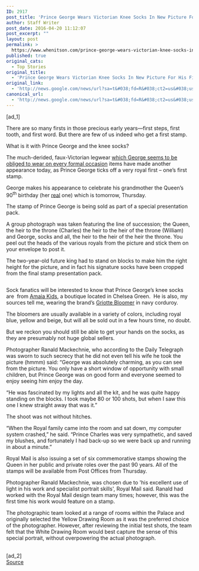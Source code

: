 ```yaml
---
ID: 2917
post_title: 'Prince George Wears Victorian Knee Socks In New Picture For His First Stamp &#8211; Daily Beast'
author: Staff Writer
post_date: 2016-04-20 11:12:07
post_excerpt: ""
layout: post
permalink: >
  https://www.whenitson.com/prince-george-wears-victorian-knee-socks-in-new-picture-for-his-first-stamp-daily-beast/
published: true
original_cats:
  - Top Stories
original_title:
  - 'Prince George Wears Victorian Knee Socks In New Picture For His First Stamp - Daily Beast'
original_link:
  - 'http://news.google.com/news/url?sa=t&#038;fd=R&#038;ct2=us&#038;usg=AFQjCNFqEUHAmoGEocs5GiqYcZ7J2JC5vA&#038;clid=c3a7d30bb8a4878e06b80cf16b898331&#038;cid=52779090314393&#038;ei=BWQXV8D5FsLBhAH2qaG4DA&#038;url=http://www.thedailybeast.com/articles/2016/04/20/prince-george-wears-victorian-knee-socks-in-new-picture-for-his-first-stamp.html'
canonical_url:
  - 'http://news.google.com/news/url?sa=t&#038;fd=R&#038;ct2=us&#038;usg=AFQjCNFqEUHAmoGEocs5GiqYcZ7J2JC5vA&#038;clid=c3a7d30bb8a4878e06b80cf16b898331&#038;cid=52779090314393&#038;ei=BWQXV8D5FsLBhAH2qaG4DA&#038;url=http://www.thedailybeast.com/articles/2016/04/20/prince-george-wears-victorian-knee-socks-in-new-picture-for-his-first-stamp.html'
---
```

 [ad_1]
<br><p>There are so many firsts in those precious early years—first steps, first tooth, and first word. But there are few of us indeed who get a first stamp.</p><div readability="70.840100723953"><div class="wrapper text" readability="32"><p>What is it with Prince George and the knee socks?</p></div><div class="wrapper text" readability="25.315068493151"><p>The much-derided, faux-Victorian legwear <a href="http://www.thedailybeast.com/content/dailybeast/articles/2014/01/16/will-prince-george-be-photographed-down-under.html">which George seems to be obliged to wear on every formal occasion</a> items have made another appearance today, as Prince George ticks off a very royal first – one’s first stamp.</p>
</div><noscript/><div class="wrapper text" readability="32.9375"><p>George makes his appearance to celebrate his grandmother the Queen’s 90<sup>th</sup> birthday (her <a href="http://www.thedailybeast.com/content/dailybeast/cheats/2013/06/15/queen-celebrates-official-birthday.html">real</a> one) which is tomorrow, Thursday.</p>
</div><div class="wrapper text" readability="32"><p>The stamp of Prince George is being sold as part of a special presentation pack. </p></div><div class="wrapper text" readability="38"><p>A group photograph was taken featuring the line of succession; the Queen, the heir to the throne (Charles) the heir to the heir of the throne (William) and George, socks and all, the heir to the heir of the heir the throne. You peel out the heads of the various royals from the picture and stick them on your envelope to post it.</p></div><div class="wrapper text" readability="34"><p>The two-year-old future king had to stand on blocks to make him the right height for the picture, and in fact his signature socks have been cropped from the final stamp presentation pack.<br/></p></div><div class="InlineImage"><figure class="Image"><div><img title="rm2" alt="" src="http://www.whenitson.com/wp-content/uploads/2016/04/Prince-George-Wears-Victorian-Knee-Socks-In-New-Picture-For-His-First-Stamp-Daily-Beast.cac"/></div></figure></div><div class="wrapper text" readability="32.907079646018"><p>Sock fanatics will be interested to know that Prince George’s knee socks are  from <a href="http://www.amaiakids.co.uk/engine/shop/index.html">Amaia Kids</a>, a boutique located in Chelsea Green.  He is also, my sources tell me, wearing the brand’s <a href="http://www.amaiakids.co.uk/engine/shop/product/AW14%2F15+GRIOTTE+NAVY+BLOOMERS/GRIOTTE">Griotte Bloomer</a> in navy corduroy.</p>
</div><div class="wrapper text" readability="41"><p>The bloomers are usually available in a variety of colors, including royal blue, yellow and beige, but will all be sold out in a few hours time, no doubt. </p>
<p>But we reckon you should still be able to get your hands on the socks, as they are presumably not huge global sellers.
</p>
</div><div class="wrapper text" readability="38"><p>Photographer Ranald Mackechnie, who according to the Daily Telegraph was sworn to such secrecy that he did not even tell his wife he took the picture (hmmm) said: “George was absolutely charming, as you can see from the picture. You only have a short window of opportunity with small children, but Prince George was on good form and everyone seemed to enjoy seeing him enjoy the day.</p></div><div class="wrapper text" readability="35"><p>“He was fascinated by my lights and all the kit, and he was quite happy standing on the blocks. I took maybe 80 or 100 shots, but when I saw this one I knew straight away that was it.”</p></div><div class="wrapper text" readability="32"><p>The shoot was not without hitches. </p></div><div class="wrapper text" readability="38"><p>“When the Royal family came into the room and sat down, my computer system crashed,” he said. “Prince Charles was very sympathetic, and saved my blushes, and fortunately I had back-up so we were back up and running in about a minute.”</p></div><div class="wrapper text" readability="34"><p>Royal Mail is also issuing a set of six commemorative stamps showing the Queen in her public and private roles over the past 90 years. All of the stamps will be available from Post Offices from Thursday.</p></div><div class="wrapper text" readability="37"><p>Photographer Ranald Mackechnie, was chosen due to 'his excellent use of light in his work and specialist portrait skills', Royal Mail said. Ranald had worked with the Royal Mail design team many times; however, this was the first time his work would feature on a stamp.<br/></p>
</div><div class="wrapper text" readability="38"><p>The photographic team looked at a range of rooms within the Palace and originally selected the Yellow Drawing Room as it was the preferred choice of the photographer. However, after reviewing the initial test shots, the team felt that the White Drawing Room would best capture the sense of this special portrait, without overpowering the actual photograph.</p></div></div>
<br>[ad_2]
<br><a href="http://news.google.com/news/url?sa=t&#038;fd=R&#038;ct2=us&#038;usg=AFQjCNFqEUHAmoGEocs5GiqYcZ7J2JC5vA&#038;clid=c3a7d30bb8a4878e06b80cf16b898331&#038;cid=52779090314393&#038;ei=BWQXV8D5FsLBhAH2qaG4DA&#038;url=http://www.thedailybeast.com/articles/2016/04/20/prince-george-wears-victorian-knee-socks-in-new-picture-for-his-first-stamp.html">Source </a>